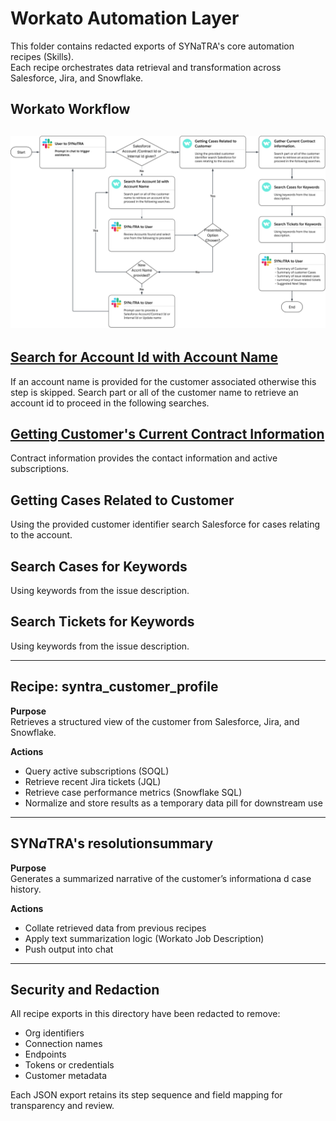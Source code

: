 # Workato Automation Layer

This folder contains redacted exports of SYNaTRA's core automation recipes (Skills).  
Each recipe orchestrates data retrieval and transformation across Salesforce, Jira, and Snowflake.

## Workato Workflow
![Workato Workflow](../diagrams/workatoWorkflow.svg)
---
## [Search for Account Id with Account Name](./recipes/SearchforAccountIdwithName.md)
If an account name is provided for the customer associated otherwise this step is skipped. Search part or all of the customer name to retrieve an account id to proceed in the following searches.

## [Getting Customer's Current Contract Information](./recipes/GetttingCasesRelatedtoCustomer.md)
Contract information provides the contact information and active subscriptions.

## Getting Cases Related to Customer
Using the provided customer identifier search Salesforce for cases relating to the account.

## Search Cases for Keywords
Using keywords from the issue description.

## Search Tickets for Keywords
Using keywords from the issue description.

---

## Recipe: syntra_customer_profile

**Purpose**  
Retrieves a structured view of the customer from Salesforce, Jira, and Snowflake.

**Actions**
- Query active subscriptions (SOQL)
- Retrieve recent Jira tickets (JQL)
- Retrieve case performance metrics (Snowflake SQL)
- Normalize and store results as a temporary data pill for downstream use

---

## __SYN__*a*__TRA__'s resolutionsummary

**Purpose**  
Generates a summarized narrative of the customer’s informationa d case history.

**Actions**
- Collate retrieved data from previous recipes
- Apply text summarization logic (Workato Job Description)
- Push output into chat

---

## Security and Redaction

All recipe exports in this directory have been redacted to remove:
- Org identifiers
- Connection names
- Endpoints
- Tokens or credentials
- Customer metadata

Each JSON export retains its step sequence and field mapping for transparency and review.

